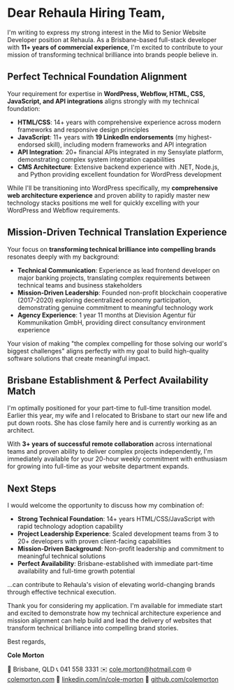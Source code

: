 # Dear Rehaula Hiring Team,

I'm writing to express my strong interest in the Mid to Senior Website Developer position at Rehaula. As a Brisbane-based full-stack developer with **11+ years of commercial experience**, I'm excited to contribute to your mission of transforming technical brilliance into brands people believe in.

## Perfect Technical Foundation Alignment

Your requirement for expertise in **WordPress, Webflow, HTML, CSS, JavaScript, and API integrations** aligns strongly with my technical foundation:

- **HTML/CSS**: 14+ years with comprehensive experience across modern frameworks and responsive design principles
- **JavaScript**: 11+ years with **19 LinkedIn endorsements** (my highest-endorsed skill), including modern frameworks and API integration
- **API Integration**: 20+ financial APIs integrated in my Sensylate platform, demonstrating complex system integration capabilities
- **CMS Architecture**: Extensive backend experience with .NET, Node.js, and Python providing excellent foundation for WordPress development

While I'll be transitioning into WordPress specifically, my **comprehensive web architecture experience** and proven ability to rapidly master new technology stacks positions me well for quickly excelling with your WordPress and Webflow requirements.

## Mission-Driven Technical Translation Experience

Your focus on **transforming technical brilliance into compelling brands** resonates deeply with my background:

- **Technical Communication**: Experience as lead frontend developer on major banking projects, translating complex requirements between technical teams and business stakeholders
- **Mission-Driven Leadership**: Founded non-profit blockchain cooperative (2017-2020) exploring decentralized economy participation, demonstrating genuine commitment to meaningful technology work
- **Agency Experience**: 1 year 11 months at Dievision Agentur für Kommunikation GmbH, providing direct consultancy environment experience

Your vision of making "the complex compelling for those solving our world's biggest challenges" aligns perfectly with my goal to build high-quality software solutions that create meaningful impact.

## Brisbane Establishment & Perfect Availability Match

I'm optimally positioned for your part-time to full-time transition model. Earlier this year, my wife and I relocated to Brisbane to start our new life and put down roots. She has close family here and is currently working as an architect.

With **3+ years of successful remote collaboration** across international teams and proven ability to deliver complex projects independently, I'm immediately available for your 20-hour weekly commitment with enthusiasm for growing into full-time as your website department expands.

## Next Steps

I would welcome the opportunity to discuss how my combination of:

- **Strong Technical Foundation**: 14+ years HTML/CSS/JavaScript with rapid technology adoption capability
- **Project Leadership Experience**: Scaled development teams from 3 to 20+ developers with proven client-facing capabilities
- **Mission-Driven Background**: Non-profit leadership and commitment to meaningful technical solutions
- **Perfect Availability**: Brisbane-established with immediate part-time availability and full-time growth potential

...can contribute to Rehaula's vision of elevating world-changing brands through effective technical execution.

Thank you for considering my application. I'm available for immediate start and excited to demonstrate how my technical architecture experience and mission alignment can help build and lead the delivery of websites that transform technical brilliance into compelling brand stories.

Best regards,

**Cole Morton**

📍 Brisbane, QLD
📞 041 558 3331
✉️ cole.morton@hotmail.com
🌐 [colemorton.com](https://colemorton.com)
💼 [linkedin.com/in/cole-morton](https://www.linkedin.com/in/cole-morton-72300745/)
📂 [github.com/colemorton](https://github.com/colemorton)